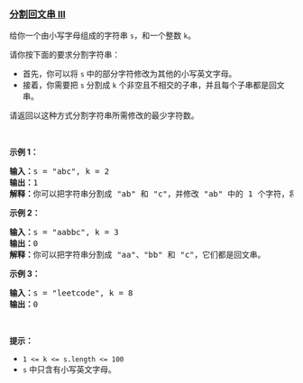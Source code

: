 ### [分割回文串 III](https://leetcode-cn.com/problems/palindrome-partitioning-iii)

<p>给你一个由小写字母组成的字符串&nbsp;<code>s</code>，和一个整数&nbsp;<code>k</code>。</p>

<p>请你按下面的要求分割字符串：</p>

<ul>
	<li>首先，你可以将&nbsp;<code>s</code>&nbsp;中的部分字符修改为其他的小写英文字母。</li>
	<li>接着，你需要把&nbsp;<code>s</code>&nbsp;分割成&nbsp;<code>k</code>&nbsp;个非空且不相交的子串，并且每个子串都是回文串。</li>
</ul>

<p>请返回以这种方式分割字符串所需修改的最少字符数。</p>

<p>&nbsp;</p>

<p><strong>示例 1：</strong></p>

<pre><strong>输入：</strong>s = &quot;abc&quot;, k = 2
<strong>输出：</strong>1
<strong>解释：</strong>你可以把字符串分割成 &quot;ab&quot; 和 &quot;c&quot;，并修改 &quot;ab&quot; 中的 1 个字符，将它变成回文串。
</pre>

<p><strong>示例 2：</strong></p>

<pre><strong>输入：</strong>s = &quot;aabbc&quot;, k = 3
<strong>输出：</strong>0
<strong>解释：</strong>你可以把字符串分割成 &quot;aa&quot;、&quot;bb&quot; 和 &quot;c&quot;，它们都是回文串。</pre>

<p><strong>示例 3：</strong></p>

<pre><strong>输入：</strong>s = &quot;leetcode&quot;, k = 8
<strong>输出：</strong>0
</pre>

<p>&nbsp;</p>

<p><strong>提示：</strong></p>

<ul>
	<li><code>1 &lt;= k &lt;= s.length &lt;= 100</code></li>
	<li><code>s</code>&nbsp;中只含有小写英文字母。</li>
</ul>
